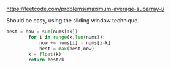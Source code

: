 https://leetcode.com/problems/maximum-average-subarray-i/

Should be easy, using the sliding window technique.

```python
best = now = sum(nums[:k])
        for i in range(k,len(nums)):
            now += nums[i] - nums[i-k]
            best = max(best,now)
        k = float(k)
        return best/k
```

